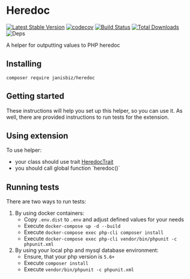 # Heredoc

[![Latest Stable Version](https://poser.pugx.org/janisbiz/heredoc/v/stable)](https://packagist.org/packages/janisbiz/heredoc)
[![codecov](https://codecov.io/gh/janisbiz/heredoc/branch/master/graph/badge.svg)](https://codecov.io/gh/janisbiz/heredoc)
[![Build Status](https://travis-ci.com/janisbiz/heredoc.svg?branch=php5.x)](https://travis-ci.com/janisbiz/heredoc)
[![Total Downloads](https://poser.pugx.org/janisbiz/heredoc/downloads)](https://packagist.org/packages/janisbiz/heredoc)
![Deps](https://img.shields.io/badge/dependencies-up%20to%20date-brightgreen.svg)

A helper for outputting values to PHP heredoc

## Installing

`composer require janisbiz/heredoc`

## Getting started

These instructions will help you set up this helper, so you can use it. As well, there are provided 
instructions to run tests for the extension.

## Using extension

To use helper:
 - your class should use trait [HeredocTrait](src/HeredocTrait.php)
 - you should call global function ´heredoc()´

## Running tests

There are two ways to run tests:
1) By using docker containers:
    - Copy `.env.dist` to `.env` and adjust defined values for your needs
    - Execute `docker-compose up -d --build`
    - Execute `docker-compose exec php-cli composer install`
    - Execute `docker-compose exec php-cli vendor/bin/phpunit -c phpunit.xml`
2) By using your local php and mysql database environment:
    - Ensure, that your php version is `5.6+`
    - Execute `composer install`
    - Execute `vendor/bin/phpunit -c phpunit.xml`
